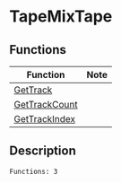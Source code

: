 # TapeMixTape
## Functions
| Function | Note |
|----------|------|
|[GetTrack](GetTrack.md)| |
|[GetTrackCount](GetTrackCount.md)| |
|[GetTrackIndex](GetTrackIndex.md)| |
## Description
```
Functions: 3
```